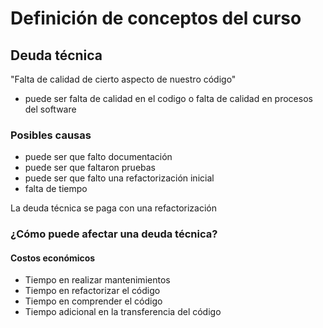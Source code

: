# Definición de conceptos del curso

## Deuda técnica

"Falta de calidad de cierto aspecto de nuestro código"
- puede ser falta de calidad en el codigo o falta de calidad en procesos del software

### Posibles causas

- puede ser que falto documentación
- puede ser que faltaron pruebas
- puede ser que falto una refactorización inicial
- falta de tiempo

La deuda técnica se paga con una refactorización

### ¿Cómo puede afectar una deuda técnica?

#### Costos económicos

- Tiempo en realizar mantenimientos
- Tiempo en refactorizar el código
- Tiempo en comprender el código
- Tiempo adicional en la transferencia del código
  